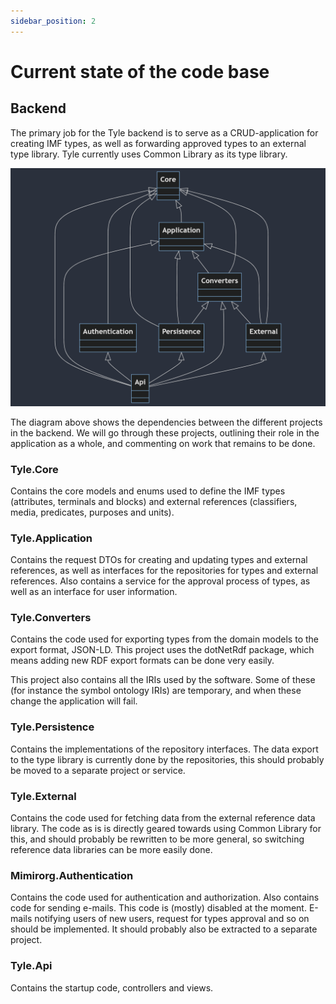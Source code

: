 ```yaml
---
sidebar_position: 2
---
```


# Current state of the code base

## Backend

The primary job for the Tyle backend is to serve as a CRUD-application for creating IMF types, as well as forwarding
approved types to an external type library. Tyle currently uses Common Library as its type library.

![backend diagram](img/tyle-backend-diagram.png)

The diagram above shows the dependencies between the different projects in the backend. We will go through these
projects, outlining their role in the application as a whole, and commenting on work that remains to be done.

### Tyle.Core

Contains the core models and enums used to define the IMF types (attributes, terminals and blocks) and external
references (classifiers, media, predicates, purposes and units).

### Tyle.Application

Contains the request DTOs for creating and updating types and external references, as well as interfaces for the
repositories for types and external references. Also contains a service for the approval process of types, as well as
an interface for user information.

### Tyle.Converters

Contains the code used for exporting types from the domain models to the export format, JSON-LD. This project uses the
dotNetRdf package, which means adding new RDF export formats can be done very easily.

This project also contains all the IRIs used by the software. Some of these (for instance the symbol ontology IRIs) are
temporary, and when these change the application will fail.

### Tyle.Persistence

Contains the implementations of the repository interfaces. The data export to the type library is currently done by the
repositories, this should probably be moved to a separate project or service.

### Tyle.External

Contains the code used for fetching data from the external reference data library. The code as is is directly geared
towards using Common Library for this, and should probably be rewritten to be more general, so switching reference data
libraries can be more easily done.

### Mimirorg.Authentication

Contains the code used for authentication and authorization. Also contains code for sending e-mails. This code is
(mostly) disabled at the moment. E-mails notifying users of new users, request for types approval and so on should be
implemented. It should probably also be extracted to a separate project.

### Tyle.Api

Contains the startup code, controllers and views.
